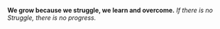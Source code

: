 **We grow because we struggle, we learn and overcome.**
_If there is no Struggle, there is no progress._
